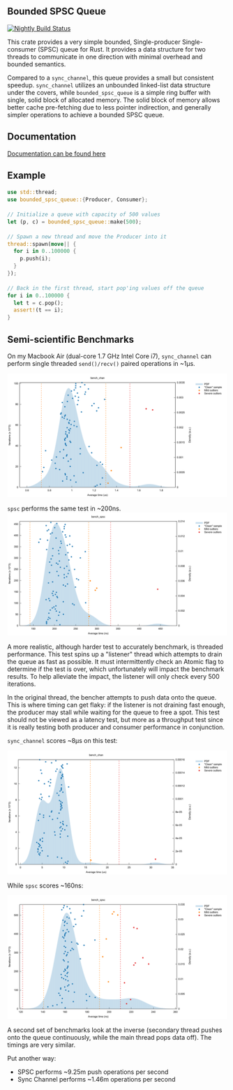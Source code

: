 
## Bounded SPSC Queue

[![Nightly Build Status](https://travis-ci.org/polyfractal/bounded-spsc-queue.svg?branch=master)](https://travis-ci.org/polyfractal/bounded-spsc-queue)

This crate provides a very simple bounded, Single-producer Single-consumer (SPSC)
queue for Rust.  It provides a data structure for two threads to communicate
in one direction with minimal overhead and bounded semantics.

Compared to a `sync_channel`, this queue provides a small but consistent
speedup.  `sync_channel` utilizes an unbounded linked-list data structure under the covers,
while `bounded_spsc_queue` is a simple ring buffer with single, solid block of allocated
memory.  The solid block of memory allows better cache pre-fetching due to less pointer
indirection, and generally simpler operations to achieve a bounded SPSC queue.

## Documentation

[Documentation can be found here](http://polyfractal.github.io/bounded-spsc-queue/bounded_spsc_queue/index.html)

## Example

```rust
use std::thread;
use bounded_spsc_queue::{Producer, Consumer};

// Initialize a queue with capacity of 500 values
let (p, c) = bounded_spsc_queue::make(500);

// Spawn a new thread and move the Producer into it
thread::spawn(move|| {
  for i in 0..100000 {
    p.push(i);
  }
});

// Back in the first thread, start pop'ing values off the queue
for i in 0..100000 {
  let t = c.pop();
  assert!(t == i);
}
```

## Semi-scientific Benchmarks
On my Macbook Air (dual-core 1.7 GHz Intel Core i7), `sync_channel` can perform
single threaded `send()/recv()` paired operations in ~1μs.  

![Sync Chan PDF](/sync_chan_pdf.png)

`spsc` performs the same test in ~200ns.
![SPSC PDF](/spsc_pdf.png)

A more realistic, although harder test to accurately benchmark, is threaded
performance.  This test spins up a "listener" thread which attempts to drain
the queue as fast as possible.  It must intermittently check an Atomic flag
to determine if the test is over, which unfortunately will impact the benchmark results.
To help alleviate the impact, the listener will only check every 500 iterations.

In the original thread, the bencher attempts to push data onto the queue.
This is where timing can get flaky: if the listener is not draining fast enough,
the producer may stall while waiting for the queue to free a spot.  This test
should not be viewed as a latency test, but more as a throughput test since
it is really testing both producer and consumer performance in conjunction.

`sync_channel` scores ~8μs on this test:

![Sync Chan Threaded PDF](/sync_chan_threaded_pdf.png)

While `spsc` scores ~160ns:

![SPSC Threaded PDF](/spsc_threaded_pdf.png)

A second set of benchmarks look at the inverse (secondary thread pushes onto the
queue continuously, while the main thread pops data off).  The timings are very
similar.

Put another way:
- SPSC performs ~9.25m push operations per second
- Sync Channel performs ~1.46m operations per second
